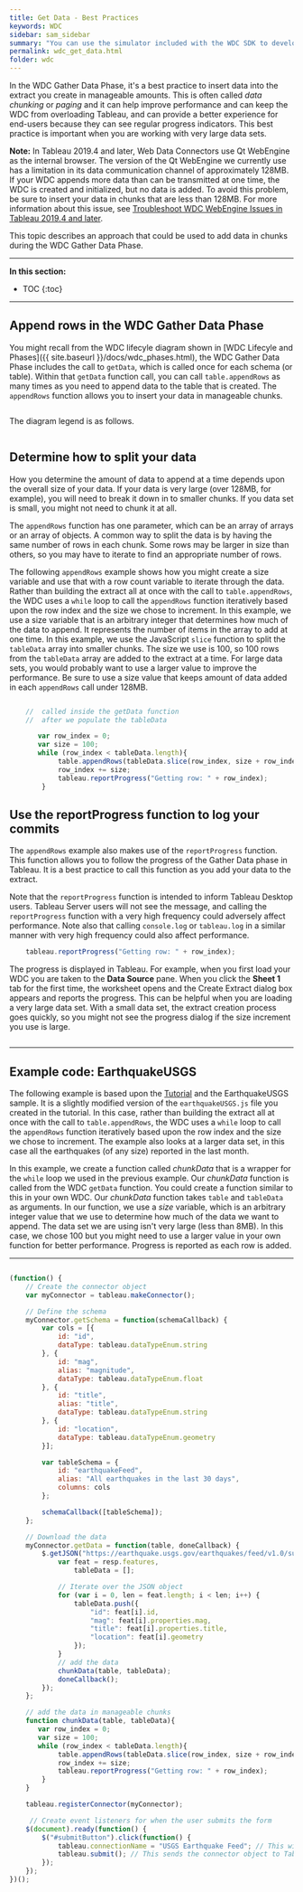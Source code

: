 ```yaml
---
title: Get Data - Best Practices
keywords: WDC
sidebar: sam_sidebar
summary: "You can use the simulator included with the WDC SDK to develop and debug your connectors more quickly."
permalink: wdc_get_data.html
folder: wdc
---
```


In the WDC Gather Data Phase, it's a best practice to insert data into the extract you create in manageable amounts. This is often called *data chunking* or *paging* and it can help improve performance and can keep the WDC from overloading Tableau, and can provide a better experience for end-users because they can see regular progress indicators. This best practice is important when you are working with very large data sets.

<div class="alert alert-info"><b>Note:</b> In Tableau 2019.4 and later, Web Data Connectors use Qt WebEngine as the internal browser. The version of the Qt WebEngine we currently use has a limitation in its data communication channel of approximately 128MB. If your WDC appends more data than can be transmitted at one time, the WDC is created and initialized, but no data is added. To avoid this problem, be sure to insert your data in chunks that are less than 128MB. For more information about this issue, see <a href="{{site.baseurl}}\docs\wdc_webengine.html" >Troubleshoot WDC WebEngine Issues in Tableau 2019.4 and later</a>.</div>

This topic describes an approach that could be used to add data in chunks during the WDC Gather Data Phase.



---
**In this section:**
* TOC
{:toc}

---

## Append rows in the WDC Gather Data Phase

You might recall from the WDC lifecyle diagram shown in [WDC Lifecyle and Phases]({{ site.baseurl }}/docs/wdc_phases.html), the WDC Gather Data Phase includes the call to `getData`, which is called once for each schema (or table). Within that `getData` function call, you can call `table.appendRows` as many times as you need to append data to the table that is created. The `appendRows` function allows you to insert your data in manageable chunks.

<img class="img-responsive docs-img" src="{{ site.baseurl }}/assets/wdc_flow_data.png" alt="">

The diagram legend is as follows.

<img class="img-responsive docs-img" src="{{ site.baseurl }}/assets/wdc_flow_legend.png" alt="">


## Determine how to split your data

How you determine the amount of data to append at a time depends upon the overall size of your data. If your data is very large (over 128MB, for example), you will need to break it down in to smaller chunks. If you data set is small, you might not need to chunk it at all.



The `appendRows` function has one parameter, which can be an array of arrays or an array of objects. A common way to split the data is by having the same number of rows in each chunk. Some rows may be larger in size than others, so you may have to iterate to find an appropriate number of rows.

The following `appendRows` example shows how you might create a size variable and use that with a row count variable to iterate through the data. Rather than building the extract all at once with the call to `table.appendRows`, the WDC uses a `while` loop to call the `appendRows` function iteratively based upon the row index and the size we chose to increment. In this example, we use a size variable that is an arbitrary integer that determines how much of the data to append. It represents the number of items in the array to add at one time. In this example, we use the JavaScript `slice` function to split the `tableData` array into smaller chunks. The size we use is 100, so 100 rows from the `tableData` array are added to the extract at a time. For large data sets, you would probably want to use a larger value to improve the performance. Be sure to use a size value that keeps amount of data added in each `appendRows` call under 128MB.

```javascript

    //  called inside the getData function
    //  after we populate the tableData

       var row_index = 0;
       var size = 100;
       while (row_index < tableData.length){
            table.appendRows(tableData.slice(row_index, size + row_index));
            row_index += size;
            tableau.reportProgress("Getting row: " + row_index);
        }

```

## Use the reportProgress function to log your commits

The `appendRows` example also makes use of the `reportProgress` function. This function allows you to follow the progress of the Gather Data phase in Tableau. It is a best practice to call this function as you add your data to the extract.

<div class="alert alert-info">Note that the <code>reportProgress</code> function is intended to inform Tableau Desktop users. Tableau Server users will not see the message, and calling the <code>reportProgress</code> function with a very high frequency could adversely affect performance. Note also that calling <code>console.log</code> or <code>tableau.log</code> in a similar manner with very high frequency could also affect performance.
</div>


```javascript
    tableau.reportProgress("Getting row: " + row_index);

```

The progress is displayed in Tableau. For example, when you first load your WDC you are taken to the **Data Source** pane. When you click the **Sheet 1** tab for the first time, the worksheet opens and the Create Extract dialog box appears and reports the progress. This can be helpful when you are loading a very large data set. With a small data set, the extract creation process goes quickly, so you might not see the progress dialog if the size increment you use is large.

<img class="img-responsive docs-img" src="{{ site.baseurl }}/assets/wdc_tableau.reportProgress.png" alt="">

---

## Example code: EarthquakeUSGS

The following example is based upon the [Tutorial]({{site.baseurl}}/docs/wdc_data_tutorial.html) and the EarthquakeUSGS sample. It is a slightly modified version of the `earthquakeUSGS.js` file you created in the tutorial. In this case, rather than building the extract all at once with the call to `table.appendRows`, the WDC uses a `while` loop to call the `appendRows` function iteratively based upon the row index and the size we chose to increment. The example also looks at a larger data set, in this case all the earthquakes (of any size) reported in the last month.

In this example, we create a function called *chunkData* that is a wrapper for the `while` loop we used in the previous example. Our *chunkData* function is called from the WDC `getData` function. You could create a function similar to this in your own WDC. Our *chunkData* function takes `table` and `tableData` as arguments. In our function, we use a *size* variable, which is an arbitrary integer value that we use to determine how much of the data we want to append. The data set we are using isn't very large (less than 8MB). In this case, we chose 100 but you might need to use a larger value in your own function for better performance. Progress is reported as each row is added.

 ---

```javascript

(function() {
    // Create the connector object
    var myConnector = tableau.makeConnector();

    // Define the schema
    myConnector.getSchema = function(schemaCallback) {
        var cols = [{
            id: "id",
            dataType: tableau.dataTypeEnum.string
        }, {
            id: "mag",
            alias: "magnitude",
            dataType: tableau.dataTypeEnum.float
        }, {
            id: "title",
            alias: "title",
            dataType: tableau.dataTypeEnum.string
        }, {
            id: "location",
            dataType: tableau.dataTypeEnum.geometry
        }];

        var tableSchema = {
            id: "earthquakeFeed",
            alias: "All earthquakes in the last 30 days",
            columns: cols
        };

        schemaCallback([tableSchema]);
    };

    // Download the data
    myConnector.getData = function(table, doneCallback) {
        $.getJSON("https://earthquake.usgs.gov/earthquakes/feed/v1.0/summary/all_month.geojson", function(resp) {
            var feat = resp.features,
                tableData = [];

            // Iterate over the JSON object
            for (var i = 0, len = feat.length; i < len; i++) {
                tableData.push({
                    "id": feat[i].id,
                    "mag": feat[i].properties.mag,
                    "title": feat[i].properties.title,
                    "location": feat[i].geometry
                });
            }
            // add the data
            chunkData(table, tableData);
            doneCallback();
        });
    };

    // add the data in manageable chunks
    function chunkData(table, tableData){
       var row_index = 0;
       var size = 100;
       while (row_index < tableData.length){
            table.appendRows(tableData.slice(row_index, size + row_index));
            row_index += size;
            tableau.reportProgress("Getting row: " + row_index);
        }
    }

    tableau.registerConnector(myConnector);

     // Create event listeners for when the user submits the form
    $(document).ready(function() {
        $("#submitButton").click(function() {
            tableau.connectionName = "USGS Earthquake Feed"; // This will be the data source name in Tableau
            tableau.submit(); // This sends the connector object to Tableau
        });
    });
})();


```
